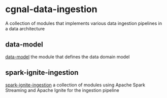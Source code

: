 # cgnal-data-ingestion

A collection of modules that implements various data ingestion pipelines in a data architecture

## data-model

[data-model](data-model) the module that defines the data domain model

## spark-ignite-ingestion

[spark-ignite-ingestion](spark-ignite-ingestion) a collection of modules using Apache Spark Streaming and Apache Ignite for the ingestion pipeline   
